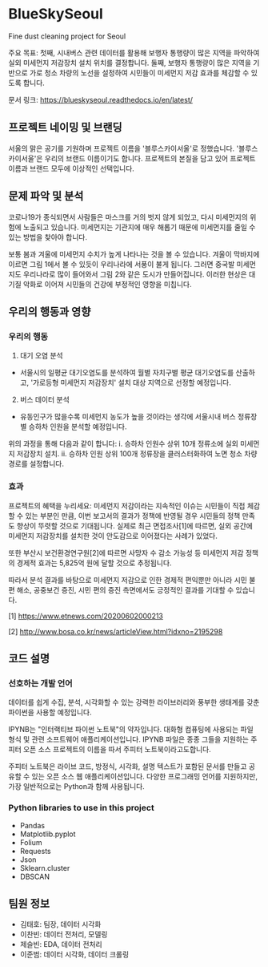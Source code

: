 # BlueSkySeoul

Fine dust cleaning project for Seoul

주요 목표: 첫째, 시내버스 관련 데이터를 활용해 보행자 통행량이 많은 지역을 파악하여 실외 미세먼지 저감장치 설치 위치를 결정합니다. 둘째, 보행자 통행량이 많은 지역을 기반으로 가로 청소 차량의 노선을 설정하여 시민들이 미세먼지 저감 효과를 체감할 수 있도록 합니다.

문서 링크: https://blueskyseoul.readthedocs.io/en/latest/




## 프로젝트 네이밍 및 브랜딩

서울의 맑은 공기를 기원하며 프로젝트 이름을 '블루스카이서울'로 정했습니다.
'블루스카이서울'은 우리의 브랜드 이름이기도 합니다. 프로젝트의 본질을 담고 있어 프로젝트 이름과 브랜드 모두에 이상적인 선택입니다.



## 문제 파악 및 분석

코로나19가 종식되면서 사람들은 마스크를 거의 벗지 않게 되었고, 다시 미세먼지의 위험에 노출되고 있습니다. 미세먼지는 기관지에 매우 해롭기 때문에 미세먼지를 줄일 수 있는 방법을 찾아야 합니다.

보통 봄과 겨울에 미세먼지 수치가 높게 나타나는 것을 볼 수 있습니다. 겨울이 막바지에 이르면 그림 1에서 볼 수 있듯이 우리나라에 서풍이 불게 됩니다. 그러면 중국발 미세먼지도 우리나라로 많이 들어와서 그림 2와 같은 도시가 만들어집니다. 이러한 현상은 대기질 악화로 이어져 시민들의 건강에 부정적인 영향을 미칩니다.



## 우리의 행동과 영향

### 우리의 행동
1. 대기 오염 분석
- 서울시의 일평균 대기오염도를 분석하여 월별 자치구별 평균 대기오염도를 산출하고, '가로등형 미세먼지 저감장치' 설치 대상 지역으로 선정할 예정입니다.

2. 버스 데이터 분석
- 유동인구가 많을수록 미세먼지 농도가 높을 것이라는 생각에 서울시내 버스 정류장별 승하차 인원을 분석할 예정입니다.

위의 과정을 통해 다음과 같이 합니다:
i. 승하차 인원수 상위 10개 정류소에 실외 미세먼지 저감장치 설치.
ii. 승하차 인원 상위 100개 정류장을 클러스터화하여 노면 청소 차량 경로를 설정합니다.

### 효과
프로젝트의 혜택을 누리세요: 미세먼지 저감이라는 지속적인 이슈는 시민들이 직접 체감할 수 있는 부분인 만큼, 이번 보고서의 결과가 정책에 반영될 경우 시민들의 정책 만족도 향상이 뚜렷할 것으로 기대됩니다. 실제로 최근 면접조사[1]에 따르면, 실외 공간에 미세먼지 저감장치를 설치한 것이 안도감으로 이어졌다는 사례가 있었다. 

또한 부산시 보건환경연구원[2]에 따르면 사망자 수 감소 가능성 등 미세먼지 저감 정책의 경제적 효과는 5,825억 원에 달할 것으로 추정됩니다. 

따라서 분석 결과를 바탕으로 미세먼지 저감으로 인한 경제적 편익뿐만 아니라 시민 불편 해소, 공중보건 증진, 시민 편의 증진 측면에서도 긍정적인 결과를 기대할 수 있습니다.

[1] https://www.etnews.com/20200602000213

[2] http://www.bosa.co.kr/news/articleView.html?idxno=2195298



## 코드 설명

### 선호하는 개발 언어
데이터를 쉽게 수집, 분석, 시각화할 수 있는 강력한 라이브러리와 풍부한 생태계를 갖춘 파이썬을 사용할 예정입니다.

IPYNB는 "인터랙티브 파이썬 노트북"의 약자입니다. 대화형 컴퓨팅에 사용되는 파일 형식 및 관련 소프트웨어 애플리케이션입니다. IPYNB 파일은 종종 그들을 지원하는 주피터 오픈 소스 프로젝트의 이름을 따서 주피터 노트북이라고도합니다.

주피터 노트북은 라이브 코드, 방정식, 시각화, 설명 텍스트가 포함된 문서를 만들고 공유할 수 있는 오픈 소스 웹 애플리케이션입니다. 다양한 프로그래밍 언어를 지원하지만, 가장 일반적으로는 Python과 함께 사용됩니다.


### Python libraries to use in this project

- Pandas
- Matplotlib.pyplot
- Folium
- Requests
- Json
- Sklearn.cluster
- DBSCAN


## 팀원 정보

- 김태호: 팀장, 데이터 시각화
- 이찬빈: 데이터 전처리, 모델링
- 제슬빈: EDA, 데이터 전처리
- 이준범: 데이터 시각화, 데이터 크롤링
